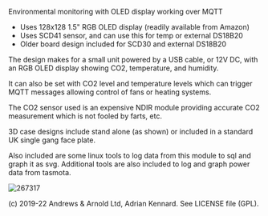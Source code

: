 Environmental monitoring with OLED display working over MQTT

* Uses 128x128 1.5" RGB OLED display (readily available from Amazon)
* Uses SCD41 sensor, and can use this for temp or external DS18B20
* Older board design included for SCD30 and external DS18B20

The design makes for a small unit powered by a USB cable, or 12V DC, with
an RGB OLED display showing CO2, temperature, and humidity.

It can also be set with CO2 level and temperature levels which can trigger
MQTT messages allowing control of fans or heating systems.

The CO2 sensor used is an expensive NDIR module providing accurate CO2
measurement which is not fooled by farts, etc.

3D case designs include stand alone (as shown) or included in a standard UK single gang face plate.

Also included are some linux tools to log data from this module to sql and graph it as svg.
Additional tools are also included to log and graph power data from tasmota.

![267317](https://user-images.githubusercontent.com/996983/160762485-386e75ea-6af6-4420-8a94-bd05ad091422.jpg)

(c) 2019-22 Andrews & Arnold Ltd, Adrian Kennard. See LICENSE file (GPL).
